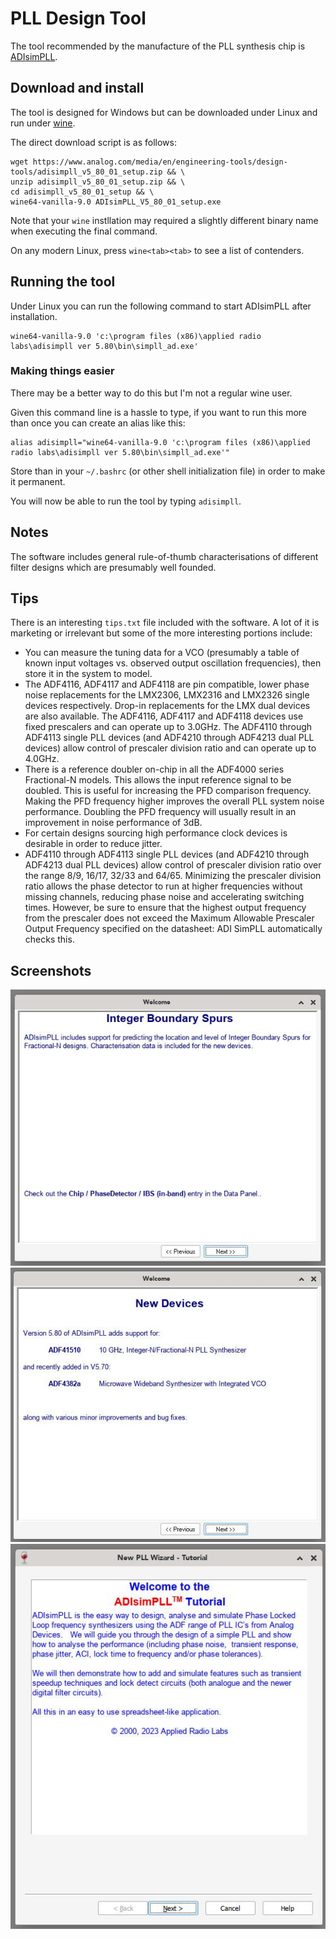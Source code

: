 # PLL Design Tool

The tool recommended by the manufacture of the PLL synthesis chip is [ADIsimPLL](https://www.analog.com/en/lp/resources/adisimpll.html).

## Download and install

The tool is designed for Windows but can be downloaded under Linux and run under [wine](https://www.winehq.org/).

The direct download script is as follows:

```
wget https://www.analog.com/media/en/engineering-tools/design-tools/adisimpll_v5_80_01_setup.zip && \
unzip adisimpll_v5_80_01_setup.zip && \
cd adisimpll_v5_80_01_setup && \
wine64-vanilla-9.0 ADIsimPLL_V5_80_01_setup.exe
```

Note that your `wine` instllation may required a slightly different binary name when executing the final command.

On any modern Linux, press `wine<tab><tab>` to see a list of contenders.

## Running the tool

Under Linux you can run the following command to start ADIsimPLL after installation.

```
wine64-vanilla-9.0 'c:\program files (x86)\applied radio labs\adisimpll ver 5.80\bin\simpll_ad.exe'
```

### Making things easier

There may be a better way to do this but I'm not a regular wine user.

Given this command line is a hassle to type, if you want to run this more than once you can create an alias like this:
```
alias adisimpll="wine64-vanilla-9.0 'c:\program files (x86)\applied radio labs\adisimpll ver 5.80\bin\simpll_ad.exe'"
```

Store than in your `~/.bashrc` (or other shell initialization file) in order to make it permanent.

You will now be able to run the tool by typing `adisimpll`.

## Notes

The software includes general rule-of-thumb characterisations of different filter designs which are presumably well founded.

## Tips

There is an interesting `tips.txt` file included with the software. A lot of it is marketing or irrelevant but some of the more interesting portions include:

 * You can measure the tuning data for a VCO (presumably a table of known input voltages vs. observed output oscillation frequencies), then store it in the system to model.
 * The ADF4116, ADF4117 and ADF4118 are pin compatible,  lower phase noise replacements for the LMX2306, LMX2316 and LMX2326 single devices respectively.   Drop-in replacements for the LMX dual devices are also available. The ADF4116, ADF4117 and ADF4118 devices use fixed prescalers and can operate up to 3.0GHz.   The ADF4110 through ADF4113 single PLL devices (and ADF4210 through ADF4213 dual PLL devices) allow control of prescaler division ratio and can operate up to 4.0GHz.
 * There is a reference doubler on-chip in all the ADF4000 series Fractional-N models. This allows the input reference signal to be doubled. This is useful for increasing the PFD comparison frequency. Making the PFD frequency higher improves the overall PLL system noise performance. Doubling the PFD frequency will usually result in an improvement in noise performance of 3dB.
 * For certain designs sourcing high performance clock devices is desirable in order to reduce jitter.
 * ADF4110 through ADF4113 single PLL devices (and ADF4210 through ADF4213 dual PLL devices) allow control of prescaler division ratio over the range 8/9, 16/17, 32/33 and 64/65. Minimizing the prescaler division ratio allows the phase detector to run at higher frequencies without missing channels, reducing phase noise and accelerating switching times. However, be sure to ensure that the highest output frequency from the prescaler does not exceed the Maximum Allowable Prescaler Output Frequency specified on the datasheet: ADI SimPLL automatically checks this.

## Screenshots

![image](adisim-5.8-ibs-support.jpg)
![image](adisim-5.8-new-devices.jpg)
![image](adisim-5.8-tutorial.jpg)
